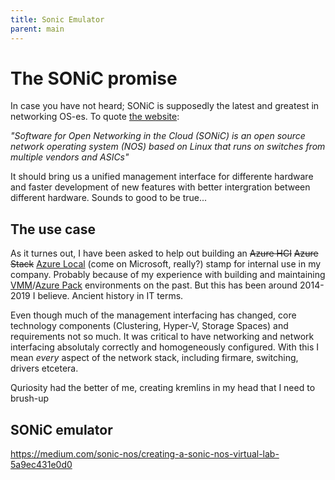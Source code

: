 ```yaml
---
title: Sonic Emulator
parent: main
---
```


# The SONiC promise

In case you have not heard; SONiC is supposedly the latest and greatest in networking OS-es. To quote [the website](https://sonicfoundation.dev/):

*"Software for Open Networking in the Cloud (SONiC) is an open source network operating system (NOS) based on Linux that runs on switches from multiple vendors and ASICs"*

It should bring us a unified management interface for differente hardware and faster development of new features with better intergration between different hardware. Sounds to good to be true...

## The use case

As it turnes out, I have been asked to help out building an ~~Azure HCI~~ ~~Azure Stack~~ [Azure Local](https://azure.microsoft.com/products/local) (come on Microsoft, really?) stamp for internal use in my company. Probably because of my experience with building and maintaining [VMM](https://learn.microsoft.com/system-center/vmm/overview)/[Azure Pack](https://learn.microsoft.com/previous-versions/azure/windows-server-azure-pack) environments on the past. But this has been around 2014-2019 I believe. Ancient history in IT terms. 

Even though much of the management interfacing has changed, core technology components (Clustering, Hyper-V, Storage Spaces) and requirements not so much. It was critical to have networking and network interfacing absolutaly correctly and homogeneously configured. With this I mean *every* aspect of the network stack, including firmare, switching, drivers etcetera.

Quriosity had the better of me, creating kremlins in my head that I need to brush-up  

## SONiC emulator

https://medium.com/sonic-nos/creating-a-sonic-nos-virtual-lab-5a9ec431e0d0
